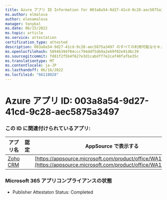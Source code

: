 ```yaml
---
title: Azure アプリ ID Information for 003a8a54-9d27-41cd-9c28-aec5875a3497
ms.author: elmalova
author: elenamalova
manager: tonybal
ms.date: 06/15/2022
ms.topic: article
ms.service: attestation
certification_type: attested
description: 003a8a54-9d27-41cd-9c28-aec5875a3497 のすべての利用可能なセキュリティとコンプライアンス情報。
ms.openlocfilehash: 58946394f04ccc794ddf5db9a2e69f02e91d6c39
ms.sourcegitcommit: fd81f2f5b4f627e3d1cabdff7e2caf40fafbe35c
ms.translationtype: MT
ms.contentlocale: ja-JP
ms.lasthandoff: 06/16/2022
ms.locfileid: "66118028"
---
```

# <a name="azure-app-id-003a8a54-9d27-41cd-9c28-aec5875a3497"></a>Azure アプリ ID: 003a8a54-9d27-41cd-9c28-aec5875a3497


### <a name="apps-associated-with-this-id"></a>この ID に関連付けられているアプリ:
| **アプリ名** | **認定** | **AppSource で表示する** |
|--------------|---------------|-----------------------|
| [Zoho CRM](../forward/WA104382094.md) |  | [https://appsource.microsoft.com/product/office/WA104382094](https://appsource.microsoft.com/product/office/WA104382094) |

### <a name="microsoft-365-app-compliance-status"></a>Microsoft 365 アプリコンプライアンスの状態
- Publisher Attestaton Status: Completed
